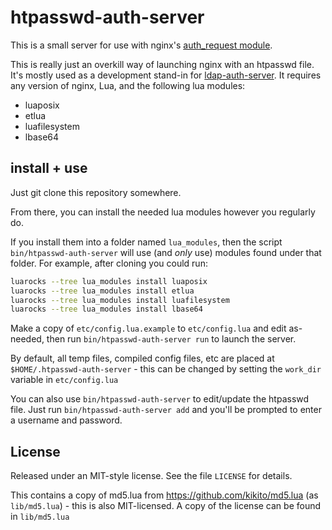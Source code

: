 # htpasswd-auth-server

This is a small server for use with nginx's [auth_request module](http://nginx.org/en/docs/http/ngx_http_auth_request_module.html).

This is really just an overkill way of launching nginx with an htpasswd
file. It's mostly used as a development stand-in for [ldap-auth-server](https://github.com/jprjr/ldap-auth-server).
It requires any version of nginx, Lua, and the following lua modules:

* luaposix
* etlua
* luafilesystem
* lbase64

## install + use

Just git clone this repository somewhere.

From there, you can install the needed lua modules however you regularly do.

If you install them into a folder named `lua_modules`, then the script
`bin/htpasswd-auth-server` will use (and *only* use) modules found under that
folder. For example, after cloning you could run:

```bash
luarocks --tree lua_modules install luaposix
luarocks --tree lua_modules install etlua
luarocks --tree lua_modules install luafilesystem
luarocks --tree lua_modules install lbase64
```

Make a copy of `etc/config.lua.example` to `etc/config.lua` and edit
as-needed, then run `bin/htpasswd-auth-server run` to launch the server.

By default, all temp files, compiled config files, etc are placed at
`$HOME/.htpasswd-auth-server` - this can be changed by setting the `work_dir`
variable in `etc/config.lua`

You can also use `bin/htpasswd-auth-server` to edit/update the htpasswd file.
Just run `bin/htpasswd-auth-server add` and you'll be prompted to enter a
username and password.


## License

Released under an MIT-style license. See the file `LICENSE` for details.

This contains a copy of md5.lua from https://github.com/kikito/md5.lua (as
`lib/md5.lua`) - this is also MIT-licensed. A copy of the license can
be found in `lib/md5.lua`
